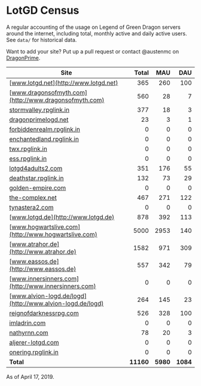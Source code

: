 # LotGD Census
A regular accounting of the usage on Legend of Green Dragon servers around the internet, including total, monthly active and daily active users. See `data/` for historical data.

Want to add your site? Put up a pull request or contact @austenmc on [DragonPrime](http://dragonprime.net).


Site | Total | MAU | DAU
--- | ---:| ---:| ---:
[www.lotgd.net](http://www.lotgd.net)|365|260|100
[www.dragonsofmyth.com](http://www.dragonsofmyth.com)|560|28|7
[stormvalley.rpglink.in](http://stormvalley.rpglink.in)|377|18|3
[dragonprimelogd.net](http://dragonprimelogd.net)|23|3|1
[forbiddenrealm.rpglink.in](http://forbiddenrealm.rpglink.in)|0|0|0
[enchantedland.rpglink.in](http://enchantedland.rpglink.in)|0|0|0
[twx.rpglink.in](http://twx.rpglink.in)|0|0|0
[ess.rpglink.in](http://ess.rpglink.in)|0|0|0
[lotgd4adults2.com](http://lotgd4adults2.com)|351|176|55
[deathstar.rpglink.in](http://deathstar.rpglink.in)|132|73|29
[golden-empire.com](http://golden-empire.com)|0|0|0
[the-complex.net](http://the-complex.net)|467|271|122
[tynastera2.com](http://tynastera2.com)|0|0|0
[www.lotgd.de](http://www.lotgd.de)|878|392|113
[www.hogwartslive.com](http://www.hogwartslive.com)|5000|2953|140
[www.atrahor.de](http://www.atrahor.de)|1582|971|309
[www.eassos.de](http://www.eassos.de)|557|342|79
[www.innersinners.com](http://www.innersinners.com)|0|0|0
[www.alvion-logd.de/logd](http://www.alvion-logd.de/logd)|264|145|23
[reignofdarknessrpg.com](http://reignofdarknessrpg.com)|526|328|100
[imladrin.com](http://imladrin.com)|0|0|0
[nathyrnn.com](http://nathyrnn.com)|78|20|3
[aljerer-lotgd.com](http://aljerer-lotgd.com)|0|0|0
[onering.rpglink.in](http://onering.rpglink.in)|0|0|0
**Total**|**11160**|**5980**|**1084**

As of April 17, 2019.
